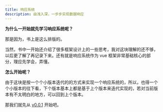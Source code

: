 ```yaml
---
title: 响应系统
description: 由浅入深，一步步实现数据响应
---
```


**为什么一开始就先学习响应系统呢？**

那是因为，书上是这么排版的。

当然，书中一开始还介绍了很多框架设计上的一些思考，我对这块理解的还不够，以后更了解了再记录下来。还有就是响应系统作为 vue 框架非常基础核心的部分，理应先学会，弄懂。

**怎么开始呢？**

由于这块是按一个个小版本迭代的的方式来实现一个响应系统的，所以，也得一个个小版本的往下看，下个版本基本上都是基于上个版本来迭代实现的，若对当前版本有不太明白的地方，可以回到上个版本。

那我们就先从 [v0.0.1](./v0.0.1.md) 开始吧。
